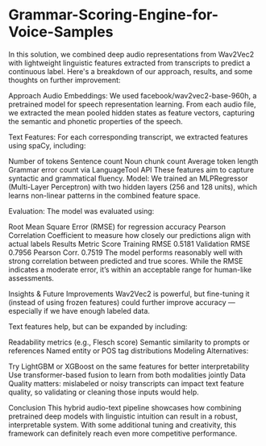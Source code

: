 # Grammar-Scoring-Engine-for-Voice-Samples
In this solution, we combined deep audio representations from Wav2Vec2 with lightweight linguistic features extracted from transcripts to predict a continuous label. Here's a breakdown of our approach, results, and some thoughts on further improvement:

Approach
Audio Embeddings: We used facebook/wav2vec2-base-960h, a pretrained model for speech representation learning. From each audio file, we extracted the mean pooled hidden states as feature vectors, capturing the semantic and phonetic properties of the speech.

Text Features: For each corresponding transcript, we extracted features using spaCy, including:

Number of tokens
Sentence count
Noun chunk count
Average token length
Grammar error count via LanguageTool API
These features aim to capture syntactic and grammatical fluency.
Model: We trained an MLPRegressor (Multi-Layer Perceptron) with two hidden layers (256 and 128 units), which learns non-linear patterns in the combined feature space.

Evaluation: The model was evaluated using:

Root Mean Square Error (RMSE) for regression accuracy
Pearson Correlation Coefficient to measure how closely our predictions align with actual labels
Results
Metric	Score
Training RMSE	0.5181
Validation RMSE	0.7956
Pearson Corr.	0.7519
The model performs reasonably well with strong correlation between predicted and true scores. While the RMSE indicates a moderate error, it’s within an acceptable range for human-like assessments.

Insights & Future Improvements
Wav2Vec2 is powerful, but fine-tuning it (instead of using frozen features) could further improve accuracy — especially if we have enough labeled data.

Text features help, but can be expanded by including:

Readability metrics (e.g., Flesch score)
Semantic similarity to prompts or references
Named entity or POS tag distributions
Modeling Alternatives:

Try LightGBM or XGBoost on the same features for better interpretability
Use transformer-based fusion to learn from both modalities jointly
Data Quality matters: mislabeled or noisy transcripts can impact text feature quality, so validating or cleaning those inputs would help.

Conclusion
This hybrid audio-text pipeline showcases how combining pretrained deep models with linguistic intuition can result in a robust, interpretable system. With some additional tuning and creativity, this framework can definitely reach even more competitive performance.
